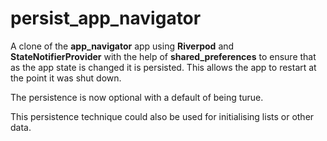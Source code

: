 # persist_app_navigator

A clone of the **app_navigator**  app using **Riverpod** and **StateNotifierProvider** with the help of **shared_preferences** to ensure that as the app state is changed it is persisted. This allows the app to restart at the point it was shut down.

The persistence is now optional with a default of being turue.

This persistence technique could also be used for initialising lists or other data.
